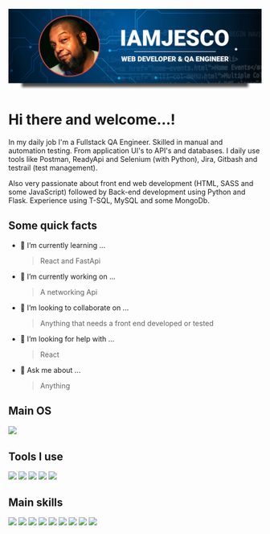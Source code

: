 
![](https://github.com/iamjesco/promo-media/blob/master/curcoder-logo.png?raw=true)

# Hi there and welcome...!

In my daily job I'm a Fullstack QA Engineer. Skilled in manual and automation testing. From application UI's to API's and databases. I daily use tools like Postman, ReadyApi and Selenium (with Python), Jira, Gitbash and testrail (test management).

Also very passionate about front end web development (HTML, SASS and some JavaScript) followed by Back-end development using Python and Flask. Experience using T-SQL, MySQL and some MongoDb. 


## Some quick facts 

- 🌱 I’m currently learning ...
    > React and FastApi
- 🔭 I’m currently working on ...
    > A networking Api
- 👯 I’m looking to collaborate on ...
    > Anything that needs a front end developed or tested
- 🤔 I’m looking for help with ...
    > React
- 💬 Ask me about ...
    > Anything

## Main OS

![](https://img.shields.io/static/v1?label=&message=MacOS&color=000000&logo=apple) 

## Tools I use

![](https://img.shields.io/static/v1?label=&message=VSCode&color=000000&logo=visual-studio-code) 
![](https://img.shields.io/static/v1?label=&message=Pycharm&color=000000&logo=jetbrains) 
![](https://img.shields.io/static/v1?label=&message=Webstorm&color=000000&logo=jetbrains) 
![](https://img.shields.io/static/v1?label=&message=Postman&color=000000&logo=postman) 
![](https://img.shields.io/static/v1?label=&message=Git-bash&color=000000&logo=git) 

## Main skills

![](https://img.shields.io/static/v1?label=&message=Python&color=000000&logo=python) 
![](https://img.shields.io/static/v1?label=&message=Html5&color=000000&logo=html5) 
![](https://img.shields.io/static/v1?label=&message=Css3&color=000000&logo=css3) 
![](https://img.shields.io/static/v1?label=&message=Sass&color=000000&logo=sass) 
![](https://img.shields.io/static/v1?label=&message=Javascript&color=000000&logo=javascript) 
![](https://img.shields.io/static/v1?label=&message=Jinja&color=000000&logo=jinja) 
![](https://img.shields.io/static/v1?label=&message=Flask&color=000000&logo=flask) 
![](https://img.shields.io/static/v1?label=&message=Mongo-DB&color=000000&logo=MongoDB) 
![](https://img.shields.io/static/v1?label=&message=SQLite3&color=000000&logo=sqlite) 
